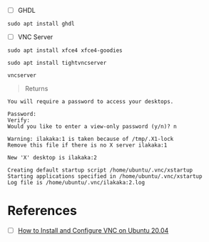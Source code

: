 - [ ] GHDL

```
sudo apt install ghdl
```

- [ ] VNC Server

```
sudo apt install xfce4 xfce4-goodies
```

```
sudo apt install tightvncserver
```

```
vncserver
```
> Returns
```
You will require a password to access your desktops.

Password: 
Verify:   
Would you like to enter a view-only password (y/n)? n

Warning: ilakaka:1 is taken because of /tmp/.X1-lock
Remove this file if there is no X server ilakaka:1

New 'X' desktop is ilakaka:2

Creating default startup script /home/ubuntu/.vnc/xstartup
Starting applications specified in /home/ubuntu/.vnc/xstartup
Log file is /home/ubuntu/.vnc/ilakaka:2.log
```

# References

- [ ] [How to Install and Configure VNC on Ubuntu 20.04](https://www.digitalocean.com/community/tutorials/how-to-install-and-configure-vnc-on-ubuntu-20-04)

